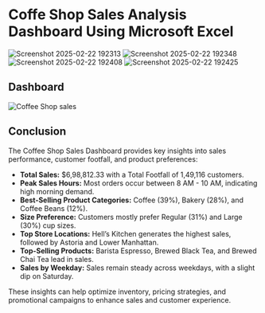# Coffe Shop Sales Analysis Dashboard Using Microsoft Excel

![Screenshot 2025-02-22 192313](https://github.com/user-attachments/assets/0583a7f5-8454-4e7b-a03e-18f8bf2a7317)
![Screenshot 2025-02-22 192348](https://github.com/user-attachments/assets/67d34749-8053-4694-bf96-65486847fd49)
![Screenshot 2025-02-22 192408](https://github.com/user-attachments/assets/cb9cf4dc-c6ca-4e36-a624-fd4a3b98e5ec)
![Screenshot 2025-02-22 192425](https://github.com/user-attachments/assets/606a08bf-11e2-49fd-8fae-d30429cc7259)

## Dashboard

![Coffee Shop sales](https://github.com/user-attachments/assets/fa614060-6863-4669-9342-694dc5fdb3b9)

## Conclusion
The Coffee Shop Sales Dashboard provides key insights into sales performance, customer footfall, and product preferences:

- **Total Sales:** $6,98,812.33 with a Total Footfall of 1,49,116 customers.
- **Peak Sales Hours:** Most orders occur between 8 AM - 10 AM, indicating high morning demand.
- **Best-Selling Product Categories:** Coffee (39%), Bakery (28%), and Coffee Beans (12%).
- **Size Preference:** Customers mostly prefer Regular (31%) and Large (30%) cup sizes.
- **Top Store Locations:** Hell’s Kitchen generates the highest sales, followed by Astoria and Lower Manhattan.
- **Top-Selling Products:** Barista Espresso, Brewed Black Tea, and Brewed Chai Tea lead in sales.
- **Sales by Weekday:** Sales remain steady across weekdays, with a slight dip on Saturday.

  
These insights can help optimize inventory, pricing strategies, and promotional campaigns to enhance sales and customer experience. 

